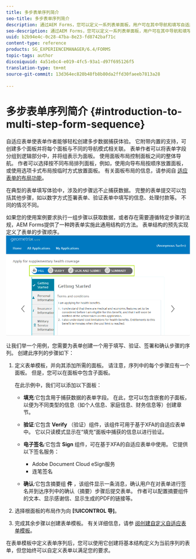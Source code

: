 ```yaml
---
title: 多步表单序列简介
seo-title: 多步表单序列简介
description: 通过AEM Forms，您可以定义一系列表单面板，用户可在其中导航和填写自适应表单。
seo-description: 通过AEM Forms，您可以定义一系列表单面板，用户可在其中导航和填写自适应表单。
uuid: b2b94e4c-0c28-47ba-8e23-fd8742baf71c
content-type: reference
products: SG_EXPERIENCEMANAGER/6.4/FORMS
topic-tags: author
discoiquuid: 4a51ebc4-e019-4fc5-93a1-d97f695126f5
translation-type: tm+mt
source-git-commit: 13d364ec820b48fb8b80da2ffd30faeeb7813a28

---
```



# 多步表单序列简介 {#introduction-to-multi-step-form-sequence}

自适应表单使表单作者能够轻松创建多步数据捕获体验。 它附带内置的支持，可创建多个面板并将每个面板与不同的导航模式相关联。 表单作者可以将表单字段分组到逻辑部分中，并将组表示为面板。 使用面板布局控制面板之间的整体导航。 作者可以选择按不同布局排列面板，例如，使用向导布局按顺序放置面板，或使用选项卡式布局按临时方式放置面板。 有关面板布局的信息，请参阅自 [适应表单的布局功能](/help/forms/using/layout-capabilities-adaptive-forms.md)。

在典型的表单填写体验中，涉及的步骤远不止捕获数据。 完整的表单提交可以包括其他步骤，如以数字方式签署表单、验证表单中填写的信息、处理付款等。 不同的情况不同。

如果您的使用案例要求执行一组步骤以获取数据，或者存在需要遵循特定步骤的法规，AEM Forms提供了一种跨表单实施此通用结构的方法。 表单结构的预先实现定义了表单的步骤顺序。 ![多步表单序列示例](assets/formpipeline.png)

让我们举一个用例，您需要为表单创建一个用于填写、验证、签署和确认步骤的序列。 创建此序列的步骤如下：

1. 定义表单模板，并向其添加所需的面板。 请注意，序列中的每个步骤应有一个面板。 但是，您可以在面板中包含子面板。

   在此示例中，我们可以添加以下面板：

   * **填充**:它包含用于捕获数据的表单字段。 在此，您可以包含嵌套的子面板，以便为不同类型的信息（如个人信息、家庭信息、财务信息等）创建章节。
   * **验证**:它包含 **Verify** （验证）组件，该组件可用于基于XFA的自适应表单中。 它以只读模式显示在“填充”面板中捕获的信息以进行验证。
   * **电子签名**:它包含 **Sign** 组件，可在基于XFA的自适应表单中使用。 它提供以下签名服务：

      * Adobe Document Cloud eSign服务
      * 连笔签名
   * **确认**:它包含摘要组 **件** ，该组件显示一条消息，确认用户在对表单进行签名并到达序列中的确认（摘要）步骤后提交表单。 作者可以配置摘要组件的文本、显示感谢信、显示生成的PDF的链接等。


1. 选择根面板的布局作为向 **[!UICONTROL 导]**。
1. 完成其余步骤以创建表单模板。 有关详细信息，请参 [阅创建自定义自适应表单模板](/help/forms/using/custom-adaptive-forms-templates.md)。

在表单模板中定义表单序列后，您可以使用它创建将基本结构定义为当前序列的表单，但您始终可以自定义表单以满足您的要求。

